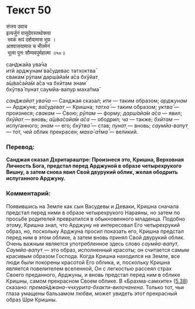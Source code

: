 # Текст 50

संजय उवाच  
इत्यर्जुनं वासुदेवस्तथोक्त्वा  
 स्वकं रूपं दर्शयामास भूयः ।  
आश्वासयामास च भीतमेनं  
 भूत्वा पुनः सौम्यवपुर्महात्मा ॥५०॥

сан̃джайа ува̄ча  
итй арджунам̇ ва̄судевас татхоктва̄  
свакам̇ рӯпам̇ дарш́айа̄м а̄са бхӯйат̣  
а̄ш́ва̄сайа̄м а̄са ча бхӣтам энам̇  
бхӯтва̄ пунат̣ саумйа-вапур маха̄тма̄

_сан̃джайат̣ ува̄ча_ — Санджая сказал; _ити_ — таким образом; _арджунам_ — Арджуне; _ва̄судеват̣_ — Кришна; _татха̄_ — таким образом; _уктва̄_ — произнеся; _свакам_ — Свою; _рӯпам_ — форму; _дарш́айа̄м а̄са_ — явил; _бхӯйат̣_ — вновь; _а̄ш́ва̄сайа̄м а̄са_ — ободрил; _ча_ — также; _бхӣтам_ — испуганного; _энам_ — его; _бхӯтва̄_ — став; _пунат̣_ — вновь; _саумйа-вапут̣_ — тот, чей облик прекрасен; _маха̄-а̄тма̄_ — великий.

### Перевод:

**Санджая сказал Дхритараштре: Произнеся это, Кришна, Верховная Личность Бога, предстал перед Арджуной в образе четырехрукого Вишну, а затем снова явил Свой двурукий облик, желая ободрить испуганного Арджуну.**

### Комментарий:

Появившись на Земле как сын Васудевы и Деваки, Кришна сначала предстал перед ними в образе четырехрукого Нараяны, но затем по просьбе родителей превратился в обыкновенного младенца. Подобно этому, Кришна знал, что Арджуну не интересовал Его четырехрукий образ, но, поскольку Арджуна просил показать его, Кришна предстал перед ним в этом облике, а затем вновь принял Свой двурукий облик. Очень важным является употребленное здесь слово _саумйа-вапут̣. Саумйа-вапут̣_ — это образ, исполненный красоты; он считается самым красивым образом Господа. Когда Кришна находился на Земле, все люди были покорены красотой Его облика, и, поскольку Кришна является повелителем вселенной, Он с легкостью рассеял страх Своего преданного, Арджуны, и вновь предстал перед ним в облике Кришны, самом прекрасном Своем облике. В «Брахма-самхите» ([5.38](#)) сказано: _према̄н̃джана-ччхурита-бхакти-вилочанена_. Только тот, чьи глаза умащены бальзамом любви, может увидеть этот прекрасный образ Шри Кришны.